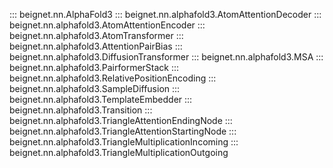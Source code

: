 ::: beignet.nn.AlphaFold3
::: beignet.nn.alphafold3.AtomAttentionDecoder
::: beignet.nn.alphafold3.AtomAttentionEncoder
::: beignet.nn.alphafold3.AtomTransformer
::: beignet.nn.alphafold3.AttentionPairBias
::: beignet.nn.alphafold3.DiffusionTransformer
::: beignet.nn.alphafold3.MSA
::: beignet.nn.alphafold3.PairformerStack
::: beignet.nn.alphafold3.RelativePositionEncoding
::: beignet.nn.alphafold3.SampleDiffusion
::: beignet.nn.alphafold3.TemplateEmbedder
::: beignet.nn.alphafold3.Transition
::: beignet.nn.alphafold3.TriangleAttentionEndingNode
::: beignet.nn.alphafold3.TriangleAttentionStartingNode
::: beignet.nn.alphafold3.TriangleMultiplicationIncoming
::: beignet.nn.alphafold3.TriangleMultiplicationOutgoing
